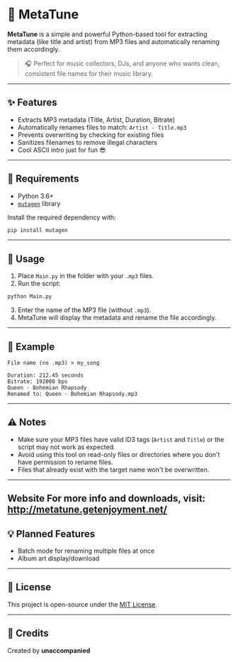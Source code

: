 # 🎵 MetaTune

**MetaTune** is a simple and powerful Python-based tool for extracting metadata (like title and artist) from MP3 files and automatically renaming them accordingly.

> 🎧 Perfect for music collectors, DJs, and anyone who wants clean, consistent file names for their music library.

---

## ✨ Features

- Extracts MP3 metadata (Title, Artist, Duration, Bitrate)
- Automatically renames files to match: `Artist - Title.mp3`
- Prevents overwriting by checking for existing files
- Sanitizes filenames to remove illegal characters
- Cool ASCII intro just for fun 😎

---

## 🔧 Requirements

- Python 3.6+
- [`mutagen`](https://mutagen.readthedocs.io/en/latest/) library

Install the required dependency with:

```bash
pip install mutagen
````

---

## 🚀 Usage

1. Place `Main.py` in the folder with your `.mp3` files.
2. Run the script:

```bash
python Main.py
```

3. Enter the name of the MP3 file (without `.mp3`).
4. MetaTune will display the metadata and rename the file accordingly.

---

## 📂 Example

```
File name (no .mp3) > my_song

Duration: 212.45 seconds  
Bitrate: 192000 bps  
Queen - Bohemian Rhapsody  
Renamed to: Queen - Bohemian Rhapsody.mp3
```

---

## ⚠️ Notes

* Make sure your MP3 files have valid ID3 tags (`Artist` and `Title`) or the script may not work as expected.
* Avoid using this tool on read-only files or directories where you don't have permission to rename files.
* Files that already exist with the target name won't be overwritten.

---
Website
For more info and downloads, visit:
http://metatune.getenjoyment.net/ 
---
## 💡 Planned Features

* Batch mode for renaming multiple files at once
* Album art display/download

---

## 📄 License

This project is open-source under the [MIT License](LICENSE).

---

## 🧠 Credits

Created by **unaccompanied**

